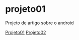# projeto01
Projeto de artigo sobre o android

<a href="https://gardex70.github.io/projeto01/">Projeto01</a>
<a href="https://gardex70.github.io/projeto01/">Projeto02</a>

